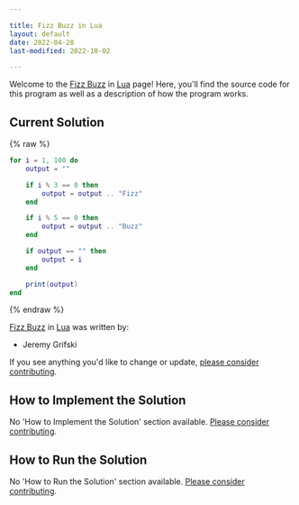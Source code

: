 ```yaml
---

title: Fizz Buzz in Lua
layout: default
date: 2022-04-28
last-modified: 2022-10-02

---
```


Welcome to the [Fizz Buzz](https://sampleprograms.io/projects/fizz-buzz) in [Lua](https://sampleprograms.io/languages/lua) page! Here, you'll find the source code for this program as well as a description of how the program works.

## Current Solution

{% raw %}

```lua
for i = 1, 100 do
    output = ""

    if i % 3 == 0 then
        output = output .. "Fizz"
    end

    if i % 5 == 0 then
        output = output .. "Buzz"
    end

    if output == "" then
        output = i
    end

    print(output)
end
```

{% endraw %}

[Fizz Buzz](https://sampleprograms.io/projects/fizz-buzz) in [Lua](https://sampleprograms.io/languages/lua) was written by:

- Jeremy Grifski

If you see anything you'd like to change or update, [please consider contributing](https://github.com/TheRenegadeCoder/sample-programs).

## How to Implement the Solution

No 'How to Implement the Solution' section available. [Please consider contributing](https://github.com/TheRenegadeCoder/sample-programs-website).

## How to Run the Solution

No 'How to Run the Solution' section available. [Please consider contributing](https://github.com/TheRenegadeCoder/sample-programs-website).